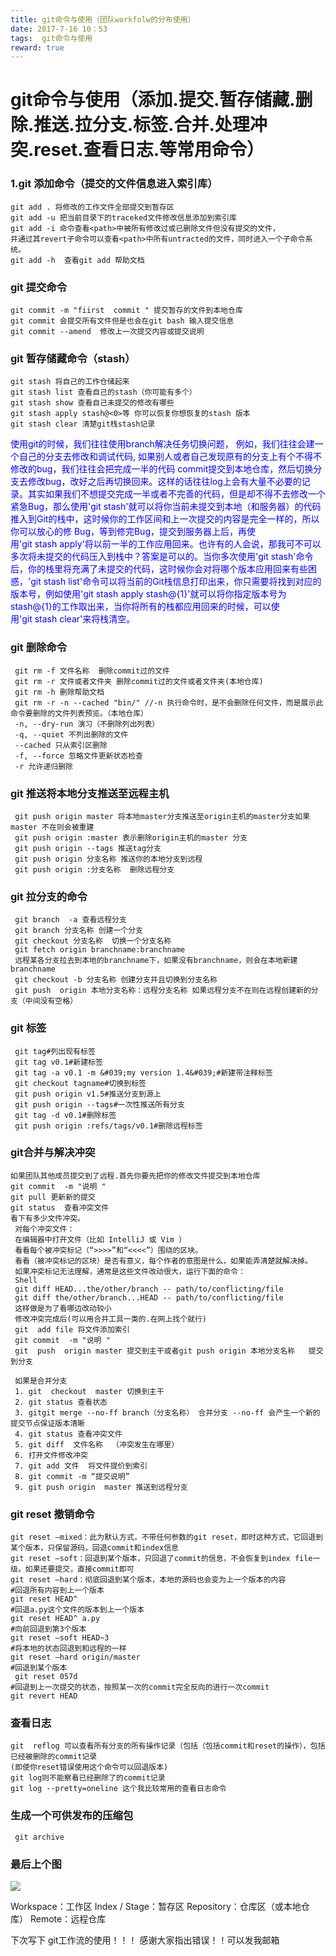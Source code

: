 ```yaml
---
title: git命令与使用（团队workfolw的分布使用）
date: 2017-7-16 10：53
tags:  git命令与使用
reward: true
---
```


# git命令与使用（添加.提交.暂存储藏.删除.推送.拉分支.标签.合并.处理冲突.reset.查看日志.等常用命令）

### 1.git 添加命令（提交的文件信息进入索引库）

    git add . 将修改的工作文件全部提交到暂存区
    git add -u 把当前目录下的traceked文件修改信息添加到索引库
    git add -i 命令查看<path>中被所有修改过或已删除文件但没有提交的文件，
    并通过其revert子命令可以查看<path>中所有untracted的文件，同时进入一个子命令系统。
    git add -h  查看git add 帮助文档
<!--more-->

### git 提交命令 
    git commit -m "fiirst  commit " 提交暂存的文件到本地仓库
    git commit 会提交所有文件但是也会在git bash 输入提交信息
    git commit --amend  修改上一次提交内容或提交说明

### git 暂存储藏命令（stash）
    git stash 将自己的工作仓储起来
    git stash list 查看自己的stash（你可能有多个）
    git stash show 查看自己未提交的修改有哪些
    git stash apply stash@<0>等 你可以恢复你想恢复的stash 版本
    git stash clear 清楚git栈stash记录
<font color=blue>使用git的时候，我们往往使用branch解决任务切换问题，
例如，我们往往会建一个自己的分支去修改和调试代码, 如果别人或者自己发现原有的分支上有个不得不修改的bug，我们往往会把完成一半的代码 commit提交到本地仓库，然后切换分支去修改bug，改好之后再切换回来。这样的话往往log上会有大量不必要的记录。其实如果我们不想提交完成一半或者不完善的代码，但是却不得不去修改一个紧急Bug，那么使用'git stash'就可以将你当前未提交到本地（和服务器）的代码推入到Git的栈中，这时候你的工作区间和上一次提交的内容是完全一样的，所以你可以放心的修 Bug，等到修完Bug，提交到服务器上后，再使用'git stash apply'将以前一半的工作应用回来。也许有的人会说，那我可不可以多次将未提交的代码压入到栈中？答案是可以的。当你多次使用'git stash'命令后，你的栈里将充满了未提交的代码，这时候你会对将哪个版本应用回来有些困惑，'git stash list'命令可以将当前的Git栈信息打印出来，你只需要将找到对应的版本号，例如使用'git stash apply stash@{1}'就可以将你指定版本号为stash@{1}的工作取出来，当你将所有的栈都应用回来的时候，可以使用'git stash clear'来将栈清空。</font>

### git 删除命令
    
     git rm -f 文件名称  删除commit过的文件
     git rm -r 文件或者文件夹 删除commit过的文件或者文件夹(本地仓库)
     git rm -h 删除帮助文档
     git rm -r -n --cached "bin/" //-n 执行命令时，是不会删除任何文件，而是展示此命令要删除的文件列表预览。（本地仓库）
     -n, --dry-run 演习（不删除列出列表）
     -q, --quiet 不列出删除的文件
     --cached 只从索引区删除
     -f, --force 忽略文件更新状态检查
     -r 允许递归删除
### git 推送将本地分支推送至远程主机
     git push origin master 将本地master分支推送至origin主机的master分支如果master 不在则会被重建
     git push origin :master 表示删除origin主机的master 分支
     git push origin --tags 推送tag分支
     git push origin 分支名称 推送你的本地分支到远程
     git push origin :分支名称  删除远程分支 
### git 拉分支的命令

     git branch  -a 查看远程分支
     git branch 分支名称 创建一个分支
     git checkout 分支名称  切换一个分支名称
     git fetch origin branchname:branchname 
     远程某各分支拉去到本地的branchname下，如果没有branchname，则会在本地新建branchname 
     git checkout -b 分支名称 创建分支并且切换到分支名称
     git push  origin 本地分支名称：远程分支名称 如果远程分支不在则在远程创建新的分支（中间没有空格）

### git 标签
     
     git tag#列出现有标签	
     git tag v0.1#新建标签
     git tag -a v0.1 -m &#039;my version 1.4&#039;#新建带注释标签
     git checkout tagname#切换到标签
     git push origin v1.5#推送分支到源上
     git push origin --tags#一次性推送所有分支
     git tag -d v0.1#删除标签
     git push origin :refs/tags/v0.1#删除远程标签

### git合并与解决冲突

    如果团队其他成员提交到了远程.首先你要先把你的修改文件提交到本地仓库
    git commit  -m "说明 "
    git pull 更新新的提交
    git status  查看冲突文件
    看下有多少文件冲突。
     对每个冲突文件：
     在编辑器中打开文件（比如 IntelliJ 或 Vim ）
     看看每个被冲突标记（“>>>>”和“<<<<”）围绕的区块。
     看看（被冲突标记的区块）是否有意义，每个作者的意图是什么，如果能弄清楚就解决掉。
     如果冲突标记无法理解，通常是这些文件改动很大，运行下面的命令：
     Shell
     git diff HEAD...the/other/branch -- path/to/conflicting/file
     git diff the/other/branch...HEAD -- path/to/conflicting/file
     这样做是为了看哪边改动较小
     修改冲突完成后(可以用合并工具一类的.在网上找个就行)
     git  add file 将文件添加索引
     git commit  -m "说明 " 
     git  push  origin master 提交到主干或者git push origin 本地分支名称   提交到分支

     如果是合并分支
     1. git  checkout  master 切换到主干
     2. git status 查看状态
     3. gitgit merge --no-ff branch（分支名称） 合并分支 --no-ff 会产生一个新的提交节点保证版本清晰
     4. git status 查看冲突文件
     5. git diff  文件名称  （冲突发生在哪里）
     6. 打开文件修改冲突
     7. git add 文件  将文件提价到索引
     8. git commit -m “提交说明” 
     9. git push origin  master 推送到远程分支
      
### git reset 撤销命令

    git reset –mixed：此为默认方式，不带任何参数的git reset，即时这种方式，它回退到某个版本，只保留源码，回退commit和index信息
    git reset –soft：回退到某个版本，只回退了commit的信息，不会恢复到index file一级。如果还要提交，直接commit即可
    git reset –hard：彻底回退到某个版本，本地的源码也会变为上一个版本的内容
    #回退所有内容到上一个版本 
    git reset HEAD^ 
    #回退a.py这个文件的版本到上一个版本 
    git reset HEAD^ a.py 
    #向前回退到第3个版本 
    git reset –soft HEAD~3 
    #将本地的状态回退到和远程的一样 
    git reset –hard origin/master 
    #回退到某个版本 
     git reset 057d 
    #回退到上一次提交的状态，按照某一次的commit完全反向的进行一次commit 
    git revert HEAD 

### 查看日志
     
    git  reflog 可以查看所有分支的所有操作记录（包括（包括commit和reset的操作），包括已经被删除的commit记录
    (即使你reset错误使用这个命令可以回退版本)
    git log则不能察看已经删除了的commit记录 
    git log --pretty=oneline 这个我比较常用的查看日志命令 
    
### 生成一个可供发布的压缩包
     git archive
	

###  最后上个图
![](http://jbcdn2.b0.upaiyun.com/2015/12/e57cf4e67ff5a3cd2a069981e320006f.png)

Workspace：工作区
Index / Stage：暂存区
Repository：仓库区（或本地仓库）
Remote：远程仓库

 下次写下  git工作流的使用！！！  感谢大家指出错误！！可以发我邮箱




